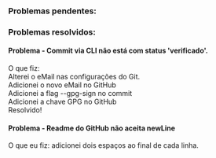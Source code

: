 ### Problemas pendentes:


### Problemas resolvidos:

#### Problema - Commit via CLI não está com status 'verificado'.

O que fiz:  
Alterei o eMail nas configurações do Git.  
Adicionei o novo eMail no GitHub  
Adicionei a flag --gpg-sign no commit  
Adicionei a chave GPG no GitHub  
Resolvido!  

#### Problema - Readme do GitHub não aceita newLine

O que eu fiz: adicionei dois espaços ao final de cada linha.